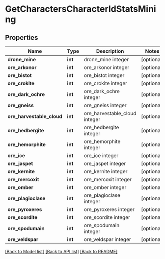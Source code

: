 # GetCharactersCharacterIdStatsMining

## Properties
Name | Type | Description | Notes
------------ | ------------- | ------------- | -------------
**drone_mine** | **int** | drone_mine integer | [optional] 
**ore_arkonor** | **int** | ore_arkonor integer | [optional] 
**ore_bistot** | **int** | ore_bistot integer | [optional] 
**ore_crokite** | **int** | ore_crokite integer | [optional] 
**ore_dark_ochre** | **int** | ore_dark_ochre integer | [optional] 
**ore_gneiss** | **int** | ore_gneiss integer | [optional] 
**ore_harvestable_cloud** | **int** | ore_harvestable_cloud integer | [optional] 
**ore_hedbergite** | **int** | ore_hedbergite integer | [optional] 
**ore_hemorphite** | **int** | ore_hemorphite integer | [optional] 
**ore_ice** | **int** | ore_ice integer | [optional] 
**ore_jaspet** | **int** | ore_jaspet integer | [optional] 
**ore_kernite** | **int** | ore_kernite integer | [optional] 
**ore_mercoxit** | **int** | ore_mercoxit integer | [optional] 
**ore_omber** | **int** | ore_omber integer | [optional] 
**ore_plagioclase** | **int** | ore_plagioclase integer | [optional] 
**ore_pyroxeres** | **int** | ore_pyroxeres integer | [optional] 
**ore_scordite** | **int** | ore_scordite integer | [optional] 
**ore_spodumain** | **int** | ore_spodumain integer | [optional] 
**ore_veldspar** | **int** | ore_veldspar integer | [optional] 

[[Back to Model list]](../README.md#documentation-for-models) [[Back to API list]](../README.md#documentation-for-api-endpoints) [[Back to README]](../README.md)


